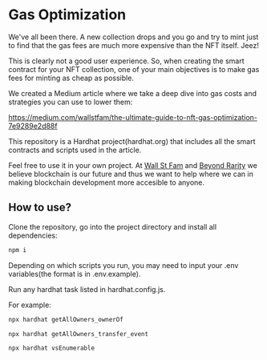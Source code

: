# Gas Optimization

We've all been there. A new collection drops and you go and try to mint just to find that the gas fees are much more expensive than the NFT itself. Jeez!

This is clearly not a good user experience. So, when creating the smart contract for your NFT collection, one of your main objectives is to make gas fees for minting as cheap as possible.

We created a Medium article where we take a deep dive into gas costs and strategies you can use to lower them:

https://medium.com/wallstfam/the-ultimate-guide-to-nft-gas-optimization-7e9289e2d88f

This repository is a Hardhat project(hardhat.org) that includes all the smart contracts and scripts used in the article.

Feel free to use it in your own project. At [Wall St Fam](https://www.wallstfam.com/) and [Beyond Rarity](https://www.beyondrarity.com/) we believe blockchain is our future and thus we want to help where we can in making blockchain development more accesible to anyone.

## How to use?

Clone the repository, go into the project directory and install all dependencies:

```js
npm i
```

Depending on which scripts you run, you may need to input your .env variables(the format is in .env.example).

Run any hardhat task listed in hardhat.config.js.

For example:

```js
npx hardhat getAllOwners_ownerOf

npx hardhat getAllOwners_transfer_event

npx hardhat vsEnumerable

```
